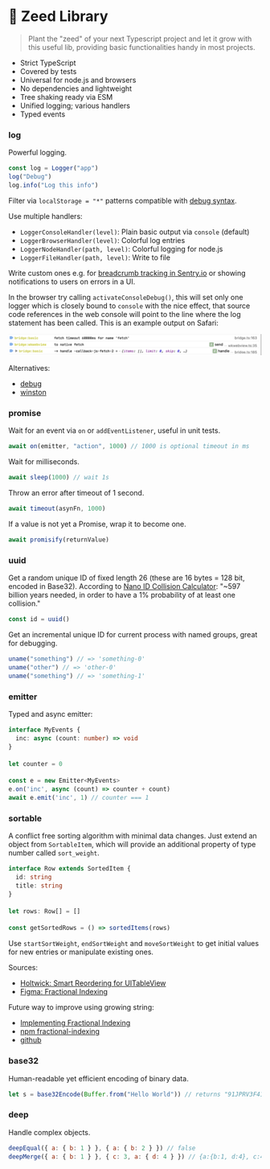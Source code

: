 # 🌱 Zeed Library

> Plant the "zeed" of your next Typescript project and let it grow with this useful lib, providing basic functionalities handy in most projects.

- Strict TypeScript
- Covered by tests
- Universal for node.js and browsers
- No dependencies and lightweight
- Tree shaking ready via ESM
- Unified logging; various handlers
- Typed events

### log

Powerful logging.

```js
const log = Logger("app")
log("Debug")
log.info("Log this info")
```

Filter via `localStorage = "*"` patterns compatible with [debug syntax](https://github.com/visionmedia/debug#wildcards).

Use multiple handlers:

- `LoggerConsoleHandler(level)`: Plain basic output via `console` (default)
- `LoggerBrowserHandler(level)`: Colorful log entries
- `LoggerNodeHandler(path, level)`: Colorful logging for node.js
- `LoggerFileHandler(path, level)`: Write to file

Write custom ones e.g. for [breadcrumb tracking in Sentry.io](https://gist.github.com/holtwick/949d04151586cec529a671859ebbb650) or showing notifications to users on errors in a UI.

<script src="https://gist.github.com/holtwick/949d04151586cec529a671859ebbb650.js"></script>

In the browser try calling `activateConsoleDebug()`, this will set only one logger which is closely bound to `console` with the nice effect, that source code references in the web console will point to the line where the log statement has been called. This is an example output on Safari:

<img src=".assets/safari-console.png" style="max-width:100%">

Alternatives:

- [debug](https://github.com/visionmedia/debug)
- [winston](https://github.com/winstonjs/winston)

### promise

Wait for an event via `on` or `addEventListener`, useful in unit tests.

```js
await on(emitter, "action", 1000) // 1000 is optional timeout in ms
```

Wait for milliseconds.

```js
await sleep(1000) // wait 1s
```

Throw an error after timeout of 1 second.

```js
await timeout(asynFn, 1000)
```

If a value is not yet a Promise, wrap it to become one.

```js
await promisify(returnValue)
```

### uuid

Get a random unique ID of fixed length 26 (these are 16 bytes = 128 bit, encoded in Base32). According to [Nano ID Collision Calculator](https://zelark.github.io/nano-id-cc/): "~597 billion years needed, in order to have a 1% probability of at least one collision."

```js
const id = uuid()
```

Get an incremental unique ID for current process with named groups, great for debugging.

```js
uname("something") // => 'something-0'
uname("other") // => 'other-0'
uname("something") // => 'something-1'
```

### emitter

Typed and async emitter:

```ts
interface MyEvents {
  inc: async (count: number) => void
}

let counter = 0

const e = new Emitter<MyEvents>
e.on('inc', async (count) => counter + count)
await e.emit('inc', 1) // counter === 1
```

### sortable

A conflict free sorting algorithm with minimal data changes. Just extend an object from `SortableItem`, which will provide an additional property of type number called `sort_weight`.

```ts
interface Row extends SortedItem {
  id: string
  title: string
}

let rows: Row[] = []

const getSortedRows = () => sortedItems(rows)
```

Use `startSortWeight`, `endSortWeight` and `moveSortWeight` to get initial values for new entries or manipulate existing ones.

Sources:

- [Holtwick: Smart Reordering for UITableView](https://holtwick.de/en/blog/smart-table-reordering)
- [Figma: Fractional Indexing](https://www.figma.com/blog/realtime-editing-of-ordered-sequences/#fractional-indexing)

Future way to improve using growing string:

- [Implementing Fractional Indexing](https://observablehq.com/@dgreensp/implementing-fractional-indexing)
- [npm fractional-indexing](https://www.npmjs.com/package/fractional-indexing)
- [github](https://github.com/rocicorp/fractional-indexing)

### base32

Human-readable yet efficient encoding of binary data.

```js
let s = base32Encode(Buffer.from("Hello World")) // returns "91JPRV3F41BPYWKCCG"
```

### deep

Handle complex objects.

```js
deepEqual({ a: { b: 1 } }, { a: { b: 2 } }) // false
deepMerge({ a: { b: 1 } }, { c: 3, a: { d: 4 } }) // {a:{b:1, d:4}, c:4}
```
